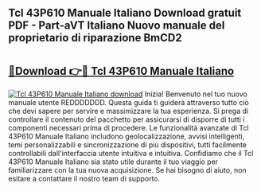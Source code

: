 ## Tcl 43P610 Manuale Italiano Download gratuit PDF - Part-aVT Italiano Nuovo manuale del proprietario di riparazione BmCD2

# <h2><a href="http://dfee0hz.blite.top/?on=Tcl+43P610+Manuale+Italiano">🔗Download 👉🔴 Tcl 43P610 Manuale Italiano</a></h2>

[![Tcl 43P610 Manuale Italiano download](https://i.imgur.com/lujVjoI.png)](http://dfee0hz.blite.top/?on=Tcl+43P610+Manuale+Italiano)
Inizia! Benvenuto nel tuo nuovo manuale utente REDDDDDDD. Questa guida ti guiderà attraverso tutto ciò che devi sapere per servire e massimizzare la tua esperienza. Si prega di controllare il contenuto del pacchetto per assicurarsi di disporre di tutti i componenti necessari prima di procedere. Le funzionalità avanzate di Tcl 43P610 Manuale Italiano includono geolocalizzazione, avvisi intelligenti, temi personalizzabili e sincronizzazione di più dispositivi, tutti facilmente controllabili dall'interfaccia utente intuitiva e intuitiva. Confidiamo che il Tcl 43P610 Manuale Italiano sia stato utile durante il tuo viaggio per familiarizzare con la tua nuova acquisizione. Se hai bisogno di aiuto, non esitare a contattare il nostro team di supporto.
